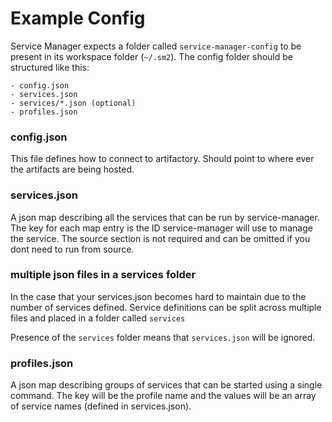 # Example Config

Service Manager expects a folder called `service-manager-config` to be present in its workspace folder (`~/.sm2`).
The config folder should be structured like this:

```
- config.json
- services.json
- services/*.json (optional)
- profiles.json

```

### config.json
This file defines how to connect to artifactory. Should point to where ever the artifacts are being hosted.

### services.json
A json map describing all the services that can be run by service-manager. 
The key for each map entry is the ID service-manager will use to manage the service.
The source section is not required and can be omitted if you dont need to run from source.

### multiple json files in a services folder
In the case that your services.json becomes hard to maintain due to the number of services defined. Service definitions can be split across multiple files and placed in a folder called `services`

Presence of the `services` folder means that `services.json` will be ignored.

### profiles.json
A json map describing groups of services that can be started using a single command. The key will be the profile name and the values will be an array of service names (defined in services.json). 

